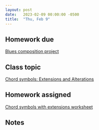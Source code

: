 ```yaml
---
layout: post
date:   2023-02-09 00:00:00 -0500
title:  "Thu, Feb 9"
---
```


## Homework due

[Blues composition project](https://viva.pressbooks.pub/openmusictheory/chapter/blues-melodies-and-the-blues-scale/#assignments)

## Class topic

[Chord symbols: Extensions and Alterations](https://viva.pressbooks.pub/openmusictheory/chapter/chord-symbols/#chapter-2624-section-3)

## Homework assigned

[Chord symbols with extensions worksheet](https://viva.pressbooks.pub/openmusictheory/chapter/chord-symbols/#assignments)

## Notes

